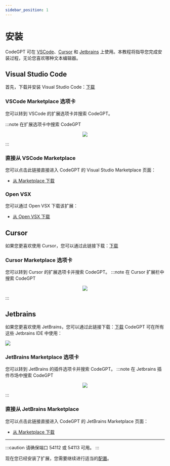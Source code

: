 ```yaml
---
sidebar_position: 1
---
```


# 安装

CodeGPT 可在 [VSCode](https://code.visualstudio.com/)、[Cursor](https://cursor.sh/) 和 [Jetbrains](https://plugins.jetbrains.com/plugin/24372-codegpt-chat--ai-agents/) 上使用。本教程将指导您完成安装过程，无论您喜欢哪种文本编辑器。

## Visual Studio Code
首先，下载并安装 Visual Studio Code：[下载](https://code.visualstudio.com/download)

### VSCode Marketplace 选项卡
您可以转到 VSCode 的扩展选项卡并搜索 CodeGPT。

:::note 在扩展选项卡中搜索 CodeGPT
<p align="center">
      <img src="https://github.com/user-attachments/assets/5b901f8b-4946-402c-9ae4-56cec3068755"/>
</p>
:::

### 直接从 VSCode Marketplace
您可以点击此链接直接进入 CodeGPT 的 Visual Studio Marketplace 页面：
- [从 Marketplace 下载](https://marketplace.visualstudio.com/items?itemName=DanielSanMedium.dscodegpt)

### Open VSX
您可以通过 Open VSX 下载该扩展：
- [从 Open VSX 下载](https://open-vsx.org/extension/DanielSanMedium/dscodegpt)

## Cursor
如果您更喜欢使用 Cursor，您可以通过此链接下载：[下载](https://cursor.sh/)

### Cursor Marketplace 选项卡
您可以转到 Cursor 的扩展选项卡并搜索 CodeGPT。
:::note 在 Cursor 扩展栏中搜索 CodeGPT
<p align="center"><img src="https://github.com/JudiniLabs/code-gpt-docs/assets/37567214/e0ab03e2-06f8-4e3c-bc25-1cd630583410"/></p>
:::

## Jetbrains

如果您更喜欢使用 JetBrains，您可以通过此链接下载：[下载](https://www.jetbrains.com/ides/)
CodeGPT 可在所有这些 Jetbrains IDE 中使用：

<img src="https://github.com/user-attachments/assets/15dc0a2d-45e6-4f48-8871-28bc45be90e0"/>

### JetBrains Marketplace 选项卡
您可以转到 JetBrains 的插件选项卡并搜索 CodeGPT。
:::note 在 Jetbrains 插件市场中搜索 CodeGPT
<p align="center"><img src="https://github.com/user-attachments/assets/347e2216-73f5-4627-ba56-b1aa212f5bb2"/></p>
:::

### 直接从 JetBrains Marketplace
您可以点击此链接直接进入 CodeGPT 的 JetBrains Marketplace 页面：
- [从 Marketplace 下载](https://plugins.jetbrains.com/plugin/24372-codegpt-chat--ai-agents)

___
:::caution
请确保端口 54112 或 54113 可用。
:::

现在您已经安装了扩展，您需要继续进行适当的[配置](/docs/tutorial-basics/configuration)。